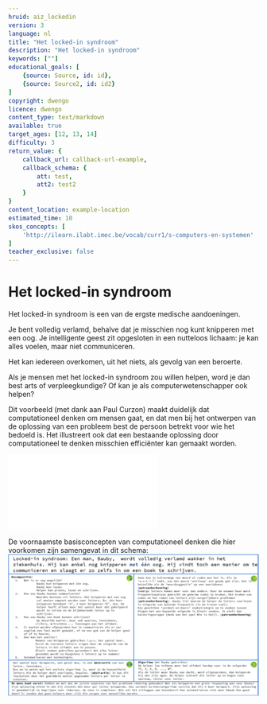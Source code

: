 ```yaml
---
hruid: aiz_lockedin
version: 3
language: nl
title: "Het locked-in syndroom"
description: "Het locked-in syndroom"
keywords: [""]
educational_goals: [
    {source: Source, id: id}, 
    {source: Source2, id: id2}
]
copyright: dwengo
licence: dwengo
content_type: text/markdown
available: true
target_ages: [12, 13, 14]
difficulty: 3
return_value: {
    callback_url: callback-url-example,
    callback_schema: {
        att: test,
        att2: test2
    }
}
content_location: example-location
estimated_time: 10
skos_concepts: [
    'http://ilearn.ilabt.imec.be/vocab/curr1/s-computers-en-systemen'
]
teacher_exclusive: false
---
```


# Het locked-in syndroom 
Het locked-in syndroom is een van de ergste medische aandoeningen.

Je bent volledig verlamd, behalve dat je misschien nog kunt knipperen met een oog. Je intelligente geest zit opgesloten in een nutteloos lichaam: je kan alles voelen, maar niet communiceren. 

Het kan iedereen overkomen, uit het niets, als gevolg van een beroerte. 

Als je mensen met het locked-in syndroom zou willen helpen, word je dan best arts of verpleegkundige? Of kan je als computerwetenschapper ook helpen? 

Dit voorbeeld (met dank aan Paul Curzon) maakt duidelijk dat computationeel denken om mensen gaat, en dat men bij het ontwerpen van de oplossing van een probleem best de persoon betrekt voor wie het bedoeld is. Het illustreert ook dat een bestaande oplossing door computationeel te denken misschien efficiënter kan gemaakt worden. 

![](@pdf/embed/lockedin.pdf)

De voornaamste basisconcepten van computationeel denken die hier voorkomen zijn samengevat in dit schema:
![Beslissingsboom](embed/lockedinschema.png "Basisconcepten computationeel denken")
